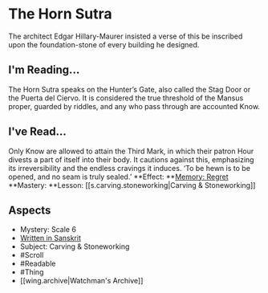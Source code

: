 # The Horn Sutra
The architect Edgar Hillary-Maurer insisted a verse of this be inscribed upon the foundation-stone of every building he designed.
## I'm Reading...
The Horn Sutra speaks on the Hunter’s Gate, also called the Stag Door or the Puerta del Ciervo. It is considered the true threshold of the Mansus proper, guarded by riddles, and any who pass through are accounted Know.
## I've Read...
Only Know are allowed to attain the Third Mark, in which their patron Hour divests a part of itself into their body. It cautions against this, emphasizing its irreversibility and the endless cravings it induces. ‘To be hewn is to be opened, and no seam is truly sealed.’
**Effect: **[Memory: Regret](https://uadaf.theevilroot.xyz/rowenarium/element/mem.regret)
**Mastery: **Lesson: [[s.carving.stoneworking|Carving & Stoneworking]]
## Aspects
- Mystery: Scale 6
- [Written in Sanskrit](https://uadaf.theevilroot.xyz/rowenarium/element/w.sanskrit)
- Subject: Carving & Stoneworking
- #Scroll
- #Readable
- #Thing
- [[wing.archive|Watchman's Archive]]